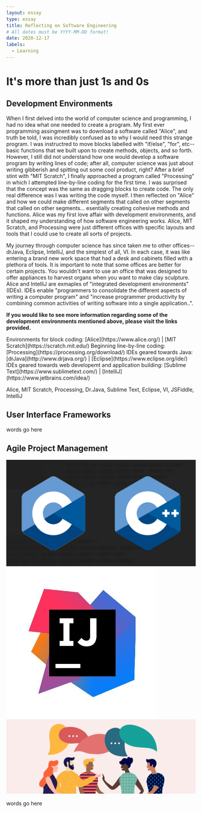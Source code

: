```yaml
---
layout: essay
type: essay
title: Reflecting on Software Engineering
# All dates must be YYYY-MM-DD format!
date: 2020-12-17
labels:
  - Learning
---
```

# It's more than just 1s and 0s

## Development Environments

<p>When I first delved into the world of computer science and programming, I had no idea what one needed to create a program. My first ever programming assingment was to download a software called "Alice", and truth be told, I was incredibly confused as to why I would need this strange program. I was instructred to move blocks labelled with "if/else", "for", etc--basic functions that we built upon to create methods, objects, and so forth. However, I still did not understand how one would develop a software program by writing lines of code; after all, computer science was just about writing gibberish and spitting out some cool product, right? After a brief stint with "MIT Scratch", I finally approached a program called "Processing" in which I attempted line-by-line coding for the first time. I was surprised that the concept was the same as dragging blocks to create code. The only real difference was I was writing the code myself. I then reflected on "Alice" and how we could make different segments that called on other segments that called on other segments... esentially creating cohesive methods and functions. Alice was my first love affair with development environments, and it shaped my understanding of how software engineering works. Alice, MIT Scratch, and Processing were just different offices with specific layouts and tools that I could use to create all sorts of projects.</p>
<p>My journey through computer science has since taken me to other offices--drJava, Eclipse, IntelliJ, and the simplest of all, VI. In each case, it was like entering a brand new work space that had a desk and cabinets filled with a plethora of tools. It is important to note that some offices are better for certain projects. You wouldn't want to use an office that was designed to offer appliances to harvest organs when you want to make clay sculpture. Alice and IntelliJ are exmaples of "integrated development environments" (IDEs). IDEs enable "programmers to consolidate the different aspects of writing a computer program" and "increase programmer productivity by combining common activities of writing software into a single application..".</p>
<p><b>If you would like to see more information regarding some of the development environments mentioned above, please visit the links provided.</b></p>
Environments for block coding: [Alice](https://www.alice.org/)  |  [MIT Scratch](https://scratch.mit.edu/)
Beginning line-by-line coding: [Processing](https://processing.org/download/)
IDEs geared towards Java: [drJava](http://www.drjava.org/)  |  [Eclipse](https://www.eclipse.org/ide/)
IDEs geared towards web developemt and application building: [Sublime Text](https://www.sublimetext.com/)  |  [IntelliJ](https://www.jetbrains.com/idea/) 

<p>Alice, MIT Scratch, Processing, Dr.Java, Sublime Text, Eclipse, VI, JSFiddle, IntelliJ</p>

## User Interface Frameworks

<p>words go here</p>

## Agile Project Management
<img class="ui medium left floated image" src="../images/ccpp.png">
<img class="ui small left floated image" src="../images/intellij.jpg">
<img class="ui medium right floated image" src="../images/language.jpg">

<p>words go here</p>
